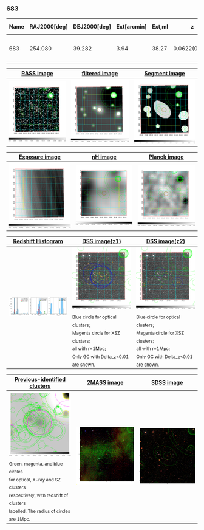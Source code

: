 <div STYLE="page-break-after: always;"></div>

### 683

|Name|RAJ2000[deg]|DEJ2000[deg] |Ext[arcmin]| Ext,ml | z | z_src| C|GC(XSZ,Delta_z<0.01)| GC(OPT,Delta_z<0.01)|GC| R_sig[arcmin] | R500[arcmin] | R500[Mpc]| CRsig[c/s] | CR500[c/s] |L500[1E44 erg/s]|F500[1E-12 erg/s/cm^2]| M500[1E14 Msun]|Tx[keV]|Cnt_sig|Beta|Rc[arcmin]|Comment|Alias|
|---|---|---|---|---|---|------|---|--------|---------|----------|---|---|---|---|---|---|---|---|---|---|---|---|---|---|
|683| 254.080| 39.282| 3.94| 38.27| 0.0622(0.005)| z1, z_xsz| B| F20| N, W| F20, N, SPI, W| 11.725| 9.314| 0.670| 0.128(0.029)| 0.124(0.028)| 0.214(0.041)| 2.299(0.436)| 0.91(0.09)| 2.05(0.13)| 97.1| 0.736(-0.148+0.170)| 4.617(-1.472+1.380)| -| t190|

|[RASS image](../image/683/683_img.pdf)|[filtered image](../image/683/683_fil.pdf)|[Segment image](../image/683/683_seg.pdf)|
|-------------------|--------------------|-------------------|
| <img src="../image/683/683_img.png" width="300">  | <img src="../image/683/683_fil.png" width="300">   | <img src="../image/683/683_seg.png" width="300">  |

|[Exposure image](../image/683/683_mex.pdf)| [nH image](../image/683/683_nh.pdf)| [Planck image](../image/683/683_p.pdf)|
|-------------------|--------------------|-------------------|
|<img src="../image/683/683_mex.png" width="300">   | <img src="../image/683/683_nh.png" width="300">    | <img src="../image/683/683_p.png" width="300"> |

|[Redshift Histogram](../image/683/683_zg.pdf) | [DSS image(z1)](../image/683/683_dss_z1.pdf)      |  [DSS image(z2)](../image/683/683_dss_z2.pdf)    |
|-------------------|--------------------|-------------------|
|<img src="../image/683/683_zg.png" width="300"> |<img src="../image/683/683_dss_z1.png" width="300"> <sub><br>Blue circle for optical clusters; <br>Magenta circle for XSZ clusters; <br>all with r=1Mpc; <br>Only GC with Delta_z<0.01 are shown. </sub>| <img src="../image/683/683_dss_z2.png" width="300"><sub><br>Blue circle for optical clusters; <br>Magenta circle for XSZ clusters; <br>all with r=1Mpc; <br>Only GC with Delta_z<0.01 are shown. </sub> |

|[Previous-identified clusters](../image/683/683_gc.pdf) | [2MASS image](../image/683/683_2mass.pdf)      |[SDSS image](../image/683/683_sdss.pdf)   |
|-------------------|-------------------|-------------------|
|<img src=../image/683/683_gc.png width="300"> <br><sub>Green, magenta, and blue circles <br>for optical, X-ray and SZ clusters <br>respectively, with redshift of clusters <br>labelled. The radius of circles <br>are 1Mpc.</sub>|<img src="../image/683/683_2mass.png" width="300">  | <img src="../image/683/683_sdss.png" width="300">  |




